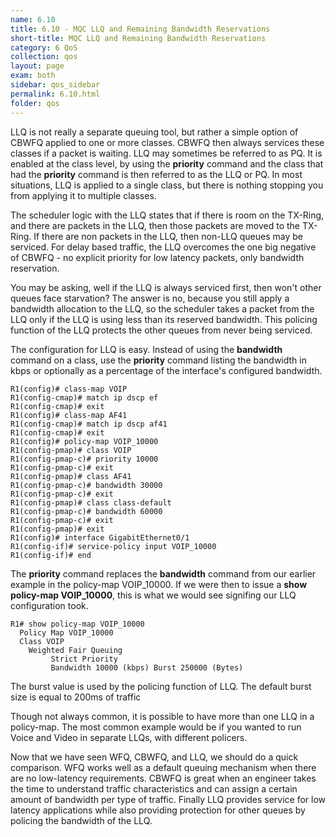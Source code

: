 ```yaml
---
name: 6.10
title: 6.10 - MQC LLQ and Remaining Bandwidth Reservations
short-title: MQC LLQ and Remaining Bandwidth Reservations
category: 6 QoS
collection: qos
layout: page
exam: both
sidebar: qos_sidebar
permalink: 6.10.html
folder: qos
---
```

LLQ is not really a separate queuing tool, but rather a simple option of CBWFQ applied to one or more classes. CBWFQ then always services these classes if a packet is waiting. LLQ may sometimes be referred to as PQ. It is enabled at the class level, by using the **priority** command and the class that had the **priority** command is then referred to as the LLQ or PQ. In most situations, LLQ is applied to a single class, but there is nothing stopping you from applying it to multiple classes.

The scheduler logic with the LLQ states that if there is room on the TX-Ring, and there are packets in the LLQ, then those packets are moved to the TX-Ring. If there are non packets in the LLQ, then non-LLQ queues may be serviced. For delay based traffic, the LLQ overcomes the one big negative of CBWFQ - no explicit priority for low latency packets, only bandwidth reservation.

You may be asking, well if the LLQ is always serviced first, then won't other queues face starvation? The answer is no, because you still apply a bandwidth allocation to the LLQ, so the scheduler takes a packet from the LLQ only if the LLQ is using less than its reserved bandwidth. This policing function of the LLQ protects the other queues from never being serviced.

The configuration for LLQ is easy. Instead of using the **bandwidth** command on a class, use the **priority** command listing the bandwidth in kbps or optionally as a percentage of the interface's configured bandwidth.
```
R1(config)# class-map VOIP
R1(config-cmap)# match ip dscp ef
R1(config-cmap)# exit
R1(config)# class-map AF41
R1(config-cmap)# match ip dscp af41
R1(config-cmap)# exit
R1(config)# policy-map VOIP_10000
R1(config-pmap)# class VOIP
R1(config-pmap-c)# priority 10000
R1(config-pmap-c)# exit
R1(config-pmap)# class AF41
R1(config-pmap-c)# bandwidth 30000
R1(config-pmap-c)# exit
R1(config-pmap)# class class-default
R1(config-pmap-c)# bandwidth 60000
R1(config-pmap-c)# exit
R1(config-pmap)# exit
R1(config)# interface GigabitEthernet0/1
R1(config-if)# service-policy input VOIP_10000
R1(config-if)# end
```

The **priority** command replaces the **bandwidth** command from our earlier example in the policy-map VOIP_10000. If we were then to issue a **show policy-map VOIP_10000**, this is what we would see signifing our LLQ configuration took.
```
R1# show policy-map VOIP_10000
  Policy Map VOIP_10000
  Class VOIP
    Weighted Fair Queuing
	     Strict Priority
		 Bandwidth 10000 (kbps) Burst 250000 (Bytes)
```
The burst value is used by the policing function of LLQ. The default burst size is equal to 200ms of traffic

Though not always common, it is possible to have more than one LLQ in a policy-map. The most common example would be if you wanted to run Voice and Video in separate LLQs, with different policers.

Now that we have seen WFQ, CBWFQ, and LLQ, we should do a quick comparison. WFQ works well as a default queuing mechanism when there are no low-latency requirements. CBWFQ is great when an engineer takes the time to understand traffic characteristics and can assign a certain amount of bandwidth per type of traffic. Finally LLQ provides service for low latency applications while also providing protection for other queues by policing the bandwidth of the LLQ.

